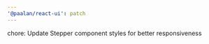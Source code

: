 ```yaml
---
'@paalan/react-ui': patch
---
```


chore: Update Stepper component styles for better responsiveness
